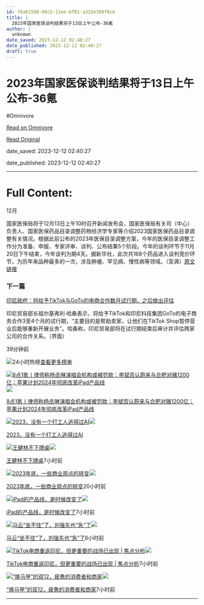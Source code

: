 ```yaml
---
id: f8a61598-98c5-11ee-bf01-a332e309f0c6
title: |
  2023年国家医保谈判结果将于13日上午公布-36氪
author: |
  unknown
date_saved: 2023-12-12 02:40:27
date_published: 2023-12-12 02:40:27
draft: true
---
```


# 2023年国家医保谈判结果将于13日上午公布-36氪
#Omnivore

[Read on Omnivore](https://omnivore.app/me/2023-13-36-18c5d143377)

[Read Original](https://36kr.com/newsflashes/2557457657290113?f=rss)

date_saved: 2023-12-12 02:40:27

date_published: 2023-12-12 02:40:27

--- 

# Full Content: 

12月

国家医保局将于12月13日上午10时召开新闻发布会，国家医保局有关司（中心）负责人、国家医保药品目录调整药物经济学专家等介绍2023国家医保药品目录调整有关情况。根据此前公布的2023年医保目录调整方案，今年的医保目录调整工作分为准备、申报、专家评审、谈判、公布结果5个阶段。今年的谈判环节于11月20日下午结束，今年谈判为期4天。据新华社，此次共168个药品进入谈判竞价环节，为历年来品种最多的一次，涉及肿瘤、罕见病、慢性病等领域。（澎湃）[原文链接](https://m.thepaper.cn/baijiahao%5F25626501)

### 下一篇

[印尼政府：将给予TikTok与GoTo的电商合作数月试行期，之后做出评估](https://36kr.com/newsflashes/2557448844811392)

印尼贸易部长祖尔基弗利·哈桑表示，将给予TikTok和印尼科技集团GoTo的电子商务合作3至4个月的试行期，“主要目的是帮助卖家，让他们在TikTok Shop暂停营业后能够重新开展业务”。哈桑称，印尼贸易部将在试行期结束后审计并评估两家公司的合作关系。（界面）

39分钟前

![](https://proxy-prod.omnivore-image-cache.app/0x0,s0eCG3NmJZlzaDxXAvkNascOFp7j6lqhkmfTMNMyI3bI/https://static.36krcdn.com/36kr-web/static/home.d1523964.png)24小时热榜[查看更多榜单](https://36kr.com/hot-list/catalog)

[![8点1氪丨律师称杨丞琳演唱会机构或被罚款；李斌否认蔚来与合肥对赌1200亿；苹果计划2024年彻底改革iPad产品线](https://proxy-prod.omnivore-image-cache.app/0x0,sIQMM1ZKJ2HXYrFciH7jjdGuNMTMXmTo_8yiIiTsO8Wo/https://img.36krcdn.com/hsossms/20231212/v2_0265e9d6c5c1473fa472b002da78991a@5667365_oswg126391oswg1053oswg495_img_jpeg?x-oss-process=image/resize,m_mfit,w_600,h_400,limit_0/crop,w_600,h_400,g_center)](https://36kr.com/p/2557015822588546)![](https://proxy-prod.omnivore-image-cache.app/0x0,s0eCG3NmJZlzaDxXAvkNascOFp7j6lqhkmfTMNMyI3bI/https://static.36krcdn.com/36kr-web/static/home.d1523964.png)

[8点1氪丨律师称杨丞琳演唱会机构或被罚款；李斌否认蔚来与合肥对赌1200亿；苹果计划2024年彻底改革iPad产品线](https://36kr.com/p/2557015822588546)

[![2023，没有一个打工人逃得过AI](https://proxy-prod.omnivore-image-cache.app/0x0,sLDvCJuQUrFGr8FPJbjE8DZtNU6ArxqWkaqVDTmer-NQ/https://img.36krcdn.com/hsossms/20231211/v2_4c46703b3ddb4395aed1f7a9cd148045@46958_oswg796871oswg1053oswg495_img_png?x-oss-process=image/resize,m_mfit,w_600,h_400,limit_0/crop,w_600,h_400,g_center)](https://36kr.com/p/2556198864492673)![](https://proxy-prod.omnivore-image-cache.app/0x0,s0eCG3NmJZlzaDxXAvkNascOFp7j6lqhkmfTMNMyI3bI/https://static.36krcdn.com/36kr-web/static/home.d1523964.png)

[2023，没有一个打工人逃得过AI](https://36kr.com/p/2556198864492673)

[![王健林不下牌桌](https://proxy-prod.omnivore-image-cache.app/0x0,sR06xwSEF2cTFaq1FH6637nORm9nqL6Syrwlv7Dt1yVc/https://img.36krcdn.com/hsossms/20231212/v2_7a55d110fd0b447aa4c0b2f4f20a55b2@5091053_oswg110055oswg1053oswg495_img_jpg?x-oss-process=image/resize,m_mfit,w_600,h_400,limit_0/crop,w_600,h_400,g_center)](https://36kr.com/p/2556929935006601)![](https://proxy-prod.omnivore-image-cache.app/0x0,s0eCG3NmJZlzaDxXAvkNascOFp7j6lqhkmfTMNMyI3bI/https://static.36krcdn.com/36kr-web/static/home.d1523964.png)

[王健林不下牌桌](https://36kr.com/p/2556929935006601)7小时前

[![2023年底，一些商业观点的转变](https://proxy-prod.omnivore-image-cache.app/0x0,syk2LdCTLeovPYz4qdbFIhupXo9-jFMORz7GrgNHikc4/https://img.36krcdn.com/hsossms/20231211/v2_20cc316fe07042919a209c2a6f211f83@46958_oswg709236oswg1053oswg495_img_png?x-oss-process=image/resize,m_mfit,w_600,h_400,limit_0/crop,w_600,h_400,g_center)](https://36kr.com/p/2556227281967490)![](https://proxy-prod.omnivore-image-cache.app/0x0,s0eCG3NmJZlzaDxXAvkNascOFp7j6lqhkmfTMNMyI3bI/https://static.36krcdn.com/36kr-web/static/home.d1523964.png)

[2023年底，一些商业观点的转变](https://36kr.com/p/2556227281967490)20小时前

[![iPad的产品线，是时候改变了](https://proxy-prod.omnivore-image-cache.app/0x0,sFfTl7SPYbwd6g97aDLwez6rnUF8Nno0-qJ19oBZQR7I/https://img.36krcdn.com/hsossms/20231211/v2_ee0826f609c440109420f08c397a5bcb@1547419282_oswg51143oswg1053oswg495_img_jpg?x-oss-process=image/resize,m_mfit,w_600,h_400,limit_0/crop,w_600,h_400,g_center)](https://36kr.com/p/2556385967595650)![](https://proxy-prod.omnivore-image-cache.app/0x0,s0eCG3NmJZlzaDxXAvkNascOFp7j6lqhkmfTMNMyI3bI/https://static.36krcdn.com/36kr-web/static/home.d1523964.png)

[iPad的产品线，是时候改变了](https://36kr.com/p/2556385967595650)7小时前

[![马云“坐不住”了，刘强东也“急”了](https://proxy-prod.omnivore-image-cache.app/0x0,sS5b9wRhW4eaW7WpQ0a3V3y6acsAwbVL4cnYEVlPunRA/https://img.36krcdn.com/hsossms/20231212/v2_922973a7224a44b4ae974f0e7ea4b1a4@5091053_oswg526272oswg1053oswg495_img_png?x-oss-process=image/resize,m_mfit,w_600,h_400,limit_0/crop,w_600,h_400,g_center)](https://36kr.com/p/2557107853320066)![](https://proxy-prod.omnivore-image-cache.app/0x0,s0eCG3NmJZlzaDxXAvkNascOFp7j6lqhkmfTMNMyI3bI/https://static.36krcdn.com/36kr-web/static/home.d1523964.png)

[马云“坐不住”了，刘强东也“急”了](https://36kr.com/p/2557107853320066)6小时前

[![TikTok电商重返印尼，但更重要的战场已出现 | 焦点分析](https://proxy-prod.omnivore-image-cache.app/0x0,s5jvfenojC4F4aBS-smxHcOgpyp_W__IXyIaMk4UVGho/https://img.36krcdn.com/hsossms/20231211/v2_49be65c10bad42c8bcc6146a58b6e856@5654145_oswg65540oswg1053oswg495_img_jpg?x-oss-process=image/resize,m_mfit,w_600,h_400,limit_0/crop,w_600,h_400,g_center)](https://36kr.com/p/2556231256496256)![](https://proxy-prod.omnivore-image-cache.app/0x0,s0eCG3NmJZlzaDxXAvkNascOFp7j6lqhkmfTMNMyI3bI/https://static.36krcdn.com/36kr-web/static/home.d1523964.png)

[TikTok电商重返印尼，但更重要的战场已出现 | 焦点分析](https://36kr.com/p/2556231256496256)7小时前

[![“换马甲”的双12，疲惫的消费者和商家](https://proxy-prod.omnivore-image-cache.app/0x0,sTAxmq0wb-5LJpcu5BfsNXnLbBNsc7MzrtrAioVuiA1A/https://img.36krcdn.com/hsossms/20231212/v2_cf59fc66ceb84e7281aa95e080751178@5091053_oswg841853oswg1053oswg495_img_png?x-oss-process=image/resize,m_mfit,w_600,h_400,limit_0/crop,w_600,h_400,g_center)](https://36kr.com/p/2557041611774596)![](https://proxy-prod.omnivore-image-cache.app/0x0,s0eCG3NmJZlzaDxXAvkNascOFp7j6lqhkmfTMNMyI3bI/https://static.36krcdn.com/36kr-web/static/home.d1523964.png)

[“换马甲”的双12，疲惫的消费者和商家](https://36kr.com/p/2557041611774596)7小时前

---

